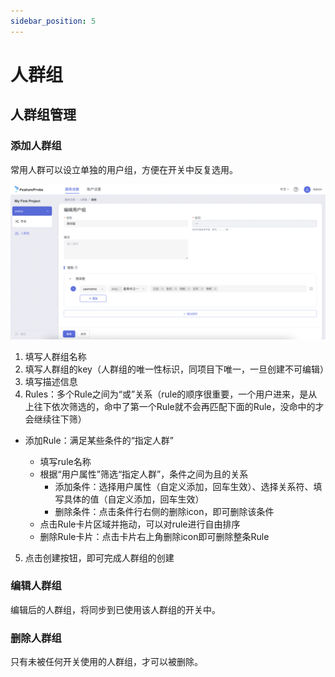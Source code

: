 ```yaml
---
sidebar_position: 5
---
```


# 人群组

## 人群组管理
### 添加人群组
常用人群可以设立单独的用户组，方便在开关中反复选用。

![segment screenshot](../../pictures/segment.png)

1. 填写人群组名称
2. 填写人群组的key（人群组的唯一性标识，同项目下唯一，一旦创建不可编辑）
3. 填写描述信息
4. Rules：多个Rule之间为“或”关系（rule的顺序很重要，一个用户进来，是从上往下依次筛选的，命中了第一个Rule就不会再匹配下面的Rule，没命中的才会继续往下筛）

  - 添加Rule：满足某些条件的“指定人群”
 
    + 填写rule名称
    + 根据“用户属性”筛选“指定人群”，条件之间为且的关系
      * 添加条件：选择用户属性（自定义添加，回车生效）、选择关系符、填写具体的值（自定义添加，回车生效）
      * 删除条件：点击条件行右侧的删除icon，即可删除该条件
    + 点击Rule卡片区域并拖动，可以对rule进行自由排序
    + 删除Rule卡片：点击卡片右上角删除icon即可删除整条Rule

5. 点击创建按钮，即可完成人群组的创建


### 编辑人群组
编辑后的人群组，将同步到已使用该人群组的开关中。

### 删除人群组
只有未被任何开关使用的人群组，才可以被删除。
